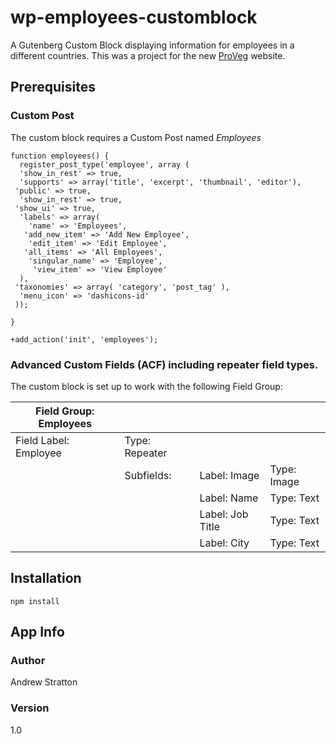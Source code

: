 # wp-employees-customblock

A Gutenberg Custom Block displaying information for employees in a different countries.  This was a project for the new [ProVeg]( https://proveg.com/) website.

## Prerequisites

### Custom Post

The custom block requires a Custom Post named *Employees*
```
function employees() {
  register_post_type('employee', array (
  'show_in_rest' => true,
  'supports' => array('title', 'excerpt', 'thumbnail', 'editor'),
 'public' => true,
  'show_in_rest' => true,
 'show_ui' => true,
  'labels' => array(
    'name' => 'Employees',
   'add_new_item' => 'Add New Employee',
    'edit_item' => 'Edit Employee',
   'all_items' => 'All Employees',
    'singular_name' => 'Employee',
     'view_item' => 'View Employee'
  ),
 'taxonomies' => array( 'category', 'post_tag' ),
  'menu_icon' => 'dashicons-id'
 ));

}

+add_action('init', 'employees');

```

### Advanced Custom Fields (ACF) including repeater field types.  

The custom block is set up to work with the following Field Group:

| Field Group: Employees |                |              |             |
|------------------------|----------------|--------------|-------------|
| Field Label: Employee  | Type: Repeater |              |             |
|                        | Subfields:     | Label: Image | Type: Image |
|                        |                | Label: Name  | Type: Text  |
|                        |                | Label: Job Title  | Type: Text  |
|                        |                | Label: City  | Type: Text  |

## Installation
```
npm install
```
## App Info
### Author
Andrew Stratton
### Version
1.0
